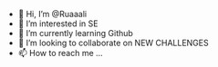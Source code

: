 - 👋 Hi, I’m @Ruaaali
- 👀 I’m interested in SE
- 🌱 I’m currently learning Github
- 💞️ I’m looking to collaborate on NEW CHALLENGES
- 📫 How to reach me ...

<!---
Ruaaali/Ruaaali is a ✨ special ✨ repository because its `README.md` (this file) appears on your GitHub profile.
You can click the Preview link to take a look at your changes.
--->
